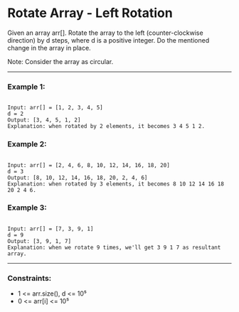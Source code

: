 # Rotate Array - Left Rotation

Given an array arr[]. Rotate the array to the left (counter-clockwise direction) by d steps, where d is a positive integer. Do the mentioned change in the array in place.

Note: Consider the array as circular.

---

### Example 1:

```

Input: arr[] = [1, 2, 3, 4, 5]
d = 2
Output: [3, 4, 5, 1, 2]
Explanation: when rotated by 2 elements, it becomes 3 4 5 1 2.

```

### Example 2:

```

Input: arr[] = [2, 4, 6, 8, 10, 12, 14, 16, 18, 20]
d = 3
Output: [8, 10, 12, 14, 16, 18, 20, 2, 4, 6]
Explanation: when rotated by 3 elements, it becomes 8 10 12 14 16 18 20 2 4 6.

```

### Example 3:

```

Input: arr[] = [7, 3, 9, 1]
d = 9
Output: [3, 9, 1, 7]
Explanation: when we rotate 9 times, we'll get 3 9 1 7 as resultant array.

```

---

### Constraints:

- 1 <= arr.size(), d <= 10⁵
- 0 <= arr[i] <= 10⁵

